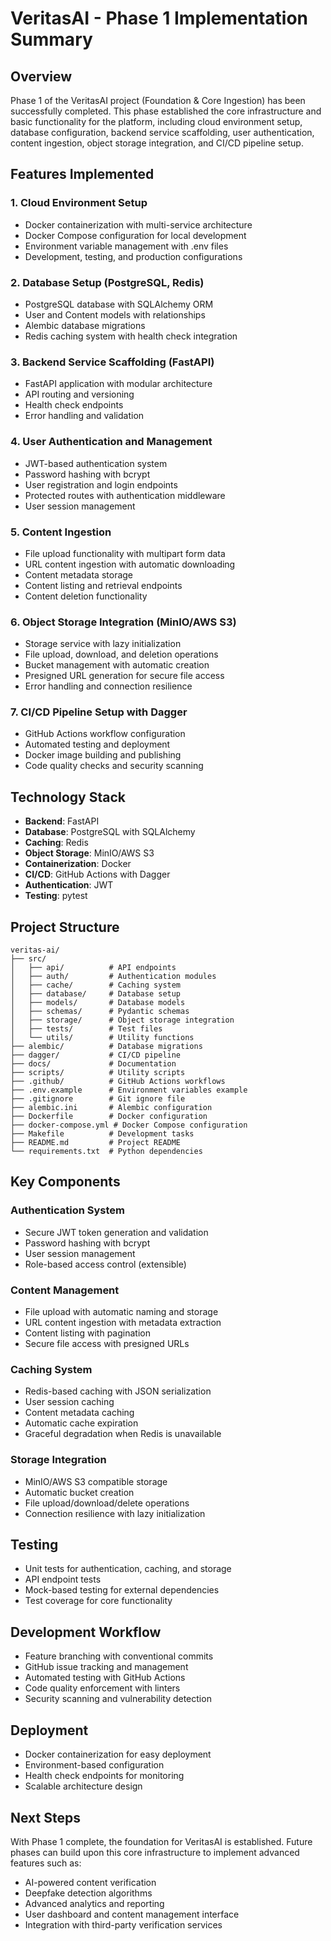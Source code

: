 # VeritasAI - Phase 1 Implementation Summary

## Overview
Phase 1 of the VeritasAI project (Foundation & Core Ingestion) has been successfully completed. This phase established the core infrastructure and basic functionality for the platform, including cloud environment setup, database configuration, backend service scaffolding, user authentication, content ingestion, object storage integration, and CI/CD pipeline setup.

## Features Implemented

### 1. Cloud Environment Setup
- Docker containerization with multi-service architecture
- Docker Compose configuration for local development
- Environment variable management with .env files
- Development, testing, and production configurations

### 2. Database Setup (PostgreSQL, Redis)
- PostgreSQL database with SQLAlchemy ORM
- User and Content models with relationships
- Alembic database migrations
- Redis caching system with health check integration

### 3. Backend Service Scaffolding (FastAPI)
- FastAPI application with modular architecture
- API routing and versioning
- Health check endpoints
- Error handling and validation

### 4. User Authentication and Management
- JWT-based authentication system
- Password hashing with bcrypt
- User registration and login endpoints
- Protected routes with authentication middleware
- User session management

### 5. Content Ingestion
- File upload functionality with multipart form data
- URL content ingestion with automatic downloading
- Content metadata storage
- Content listing and retrieval endpoints
- Content deletion functionality

### 6. Object Storage Integration (MinIO/AWS S3)
- Storage service with lazy initialization
- File upload, download, and deletion operations
- Bucket management with automatic creation
- Presigned URL generation for secure file access
- Error handling and connection resilience

### 7. CI/CD Pipeline Setup with Dagger
- GitHub Actions workflow configuration
- Automated testing and deployment
- Docker image building and publishing
- Code quality checks and security scanning

## Technology Stack
- **Backend**: FastAPI
- **Database**: PostgreSQL with SQLAlchemy
- **Caching**: Redis
- **Object Storage**: MinIO/AWS S3
- **Containerization**: Docker
- **CI/CD**: GitHub Actions with Dagger
- **Authentication**: JWT
- **Testing**: pytest

## Project Structure
```
veritas-ai/
├── src/
│   ├── api/          # API endpoints
│   ├── auth/         # Authentication modules
│   ├── cache/        # Caching system
│   ├── database/     # Database setup
│   ├── models/       # Database models
│   ├── schemas/      # Pydantic schemas
│   ├── storage/      # Object storage integration
│   ├── tests/        # Test files
│   └── utils/        # Utility functions
├── alembic/          # Database migrations
├── dagger/           # CI/CD pipeline
├── docs/             # Documentation
├── scripts/          # Utility scripts
├── .github/          # GitHub Actions workflows
├── .env.example      # Environment variables example
├── .gitignore        # Git ignore file
├── alembic.ini       # Alembic configuration
├── Dockerfile        # Docker configuration
├── docker-compose.yml # Docker Compose configuration
├── Makefile          # Development tasks
├── README.md         # Project README
└── requirements.txt  # Python dependencies
```

## Key Components

### Authentication System
- Secure JWT token generation and validation
- Password hashing with bcrypt
- User session management
- Role-based access control (extensible)

### Content Management
- File upload with automatic naming and storage
- URL content ingestion with metadata extraction
- Content listing with pagination
- Secure file access with presigned URLs

### Caching System
- Redis-based caching with JSON serialization
- User session caching
- Content metadata caching
- Automatic cache expiration
- Graceful degradation when Redis is unavailable

### Storage Integration
- MinIO/AWS S3 compatible storage
- Automatic bucket creation
- File upload/download/delete operations
- Connection resilience with lazy initialization

## Testing
- Unit tests for authentication, caching, and storage
- API endpoint tests
- Mock-based testing for external dependencies
- Test coverage for core functionality

## Development Workflow
- Feature branching with conventional commits
- GitHub issue tracking and management
- Automated testing with GitHub Actions
- Code quality enforcement with linters
- Security scanning and vulnerability detection

## Deployment
- Docker containerization for easy deployment
- Environment-based configuration
- Health check endpoints for monitoring
- Scalable architecture design

## Next Steps
With Phase 1 complete, the foundation for VeritasAI is established. Future phases can build upon this core infrastructure to implement advanced features such as:
- AI-powered content verification
- Deepfake detection algorithms
- Advanced analytics and reporting
- User dashboard and content management interface
- Integration with third-party verification services